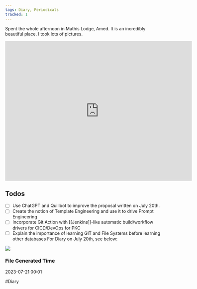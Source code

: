 ```yaml
---
tags: Diary, Periodicals
tracked: 1
---
```


Spent the whole afternoon in Mathis Lodge, Amed. It is an incredibly beautiful place. I took lots of pictures. 

<iframe src="https://www.google.com/maps/embed?pb=!1m18!1m12!1m3!1d68159.15092942113!2d115.64429691766658!3d-8.380473706970463!2m3!1f0!2f0!3f0!3m2!1i1024!2i768!4f13.1!3m3!1m2!1s0x2dcdff5233c1ec89%3A0xe1df1bbf31d97e74!2sMathis%20Lodge%2C%20Amed!5e0!3m2!1sen!2s!4v1689939271021!5m2!1sen!2s" width="600" height="450" style="border:0;" allowfullscreen="" loading="lazy" referrerpolicy="no-referrer-when-downgrade"></iframe>


## Todos
- [ ] Use ChatGPT and Quillbot to improve the proposal written on July 20th.
- [ ] Create the notion of Template Engineering and use it to drive Prompt Engineering
- [ ] Incorporate Git Action with [[Jenkins]]-like automatic build/workflow drivers for CICD/DevOps for PKC
- [ ] Explain the importance of learning GIT and File Systems before learning other databases
For Diary on July 20th, see below:

![](2023-07-20)
### File Generated Time
2023-07-21 00:01

#Diary 